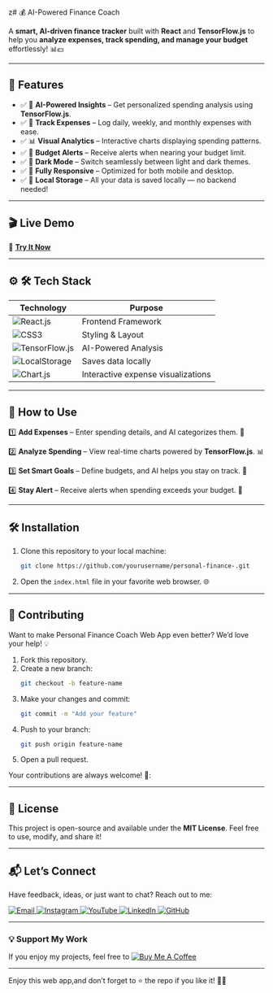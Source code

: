 z# 💰 AI-Powered Finance Coach

A **smart, AI-driven finance tracker** built with **React** and **TensorFlow.js** to help you **analyze expenses, track spending, and manage your budget** effortlessly! 📊💵 


---

## 🌟 Features  
- ✅ 🧠 **AI-Powered Insights** – Get personalized spending analysis using **TensorFlow.js**. 
- ✅ 📌 **Track Expenses** – Log daily, weekly, and monthly expenses with ease.
- ✅ 📊 **Visual Analytics** – Interactive charts displaying spending patterns. 
- ✅ 🔔 **Budget Alerts** – Receive alerts when nearing your budget limit.  
- ✅ 🌙 **Dark Mode** – Switch seamlessly between light and dark themes. 
- ✅  📱 **Fully Responsive** – Optimized for both mobile and desktop.
- ✅ 💾 **Local Storage** – All your data is saved locally — no backend needed! 
  
---      
## 🎬 Live Demo 

🔗 **[Try It Now]()**  


---

## ⚙ 🛠 Tech Stack
| **Technology**  | **Purpose** |
|-----------------|-------------|
| ![React.js](https://img.shields.io/badge/React.js-61DAFB?style=for-the-badge&logo=react&logoColor=black) | Frontend Framework |
| ![CSS3](https://img.shields.io/badge/CSS3-1572B6?style=for-the-badge&logo=css3&logoColor=white) | Styling & Layout |
| ![TensorFlow.js](https://img.shields.io/badge/TensorFlow.js-FF6F00?style=for-the-badge&logo=tensorflow&logoColor=white) | AI-Powered Analysis |
| ![LocalStorage](https://img.shields.io/badge/LocalStorage-FF5733?style=for-the-badge) | Saves data locally |
| ![Chart.js](https://img.shields.io/badge/Chart.js-FF5733?style=for-the-badge) | Interactive expense visualizations |

---

## 🚀 How to Use 
1️⃣  **Add Expenses** – Enter spending details, and AI categorizes them. 📝

2️⃣  **Analyze Spending** – View real-time charts powered by **TensorFlow.js**. 📊  

3️⃣  **Set Smart Goals** – Define budgets, and AI helps you stay on track. 🎯

4️⃣  **Stay Alert** – Receive alerts when spending exceeds your budget. 🔔



---

## 🛠️ Installation  

1. Clone this repository to your local machine:  
   ```bash  
   git clone https://github.com/yourusername/personal-finance-.git
   ```  

2. Open the `index.html` file in your favorite web browser. 🌐  
 

---

## 🤝 Contributing  

Want to make Personal Finance Coach Web App even better? We’d love your help! 💡  
1. Fork this repository.  
2. Create a new branch:  
   ```bash  
   git checkout -b feature-name  
   ```  
3. Make your changes and commit:  
   ```bash  
   git commit -m "Add your feature"  
   ```  
4. Push to your branch:  
   ```bash  
   git push origin feature-name  
   ```  
5. Open a pull request.  

Your contributions are always welcome! 🌟:


---

## 📜 License  

This project is open-source and available under the **MIT License**. Feel free to use, modify, and share it!  

---

## 📬 Let’s Connect  

Have feedback, ideas, or just want to chat? Reach out to me:  
<div>
  <a href="mailto:onlykelvin06@gmail.com">
    <img src="https://img.shields.io/badge/Email-4285F4?style=for-the-badge&logo=gmail&logoColor=white" alt="Email" />
  </a>
  <a href="https://www.instagram.com/_.yo.kelvin/">
    <img src="https://img.shields.io/badge/Instagram-E4405F?style=for-the-badge&logo=instagram&logoColor=white" alt="Instagram" />
  </a>
  <a href="https://www.youtube.com/@TechTutor_Tv?sub_confirmation=1">
    <img src="https://img.shields.io/badge/YouTube-FF0000?style=for-the-badge&logo=youtube&logoColor=white" alt="YouTube" />
  </a>
  <a href = "https://www.linkedin.com/in/kelvin-agyare-yeboah-6728a7301?utm_source=share&utm_campaign=share_via&utm_content=profile&utm_medium=android_app">
    <img src="https://img.shields.io/badge/LinkedIn-0077B5?style=for-the-badge&logo=linkedin&logoColor=white" alt="LinkedIn" />
  </a>
  <a href="https://github.com/KelvCodes">
    <img src="https://img.shields.io/badge/GitHub-181717?style=for-the-badge&logo=github&logoColor=white" alt="GitHub" />
  </a>
</div>     
 
---
### 💡 Support My Work  
If you enjoy my projects, feel free to [![Buy Me A Coffee](https://img.shields.io/badge/Buy%20Me%20A%20Coffee-%F0%9F%8C%8D-yellow?style=for-the-badge&logo=buy-me-a-coffee&logoColor=black)](https://www.buymeacoffee.com/kelvcodes) 

---
Enjoy this web app,and don’t forget to ⭐ the repo if you like it! 🥳✨  







